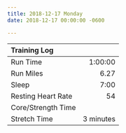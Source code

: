 ```yaml
---
title: 2018-12-17 Monday
date: 2018-12-17 00:00:00 -0600

---
```

| Training Log |           |
|:--------|---------------:|
| Run Time | 1:00:00 |
| Run Miles | 6.27 |
| Sleep | 7:00 |
| Resting Heart Rate | 54 |
| Core/Strength Time |  |
| Stretch Time | 3 minutes |
